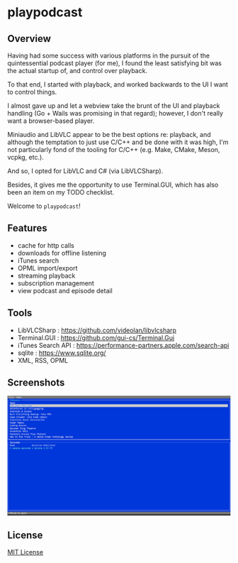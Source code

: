 # playpodcast

## Overview

Having had some success with various platforms in the pursuit of the quintessential podcast player (for me), I found the least satisfying bit was the actual startup of, and control over playback.

To that end, I started with playback, and worked backwards to the UI I want to control things.

I almost gave up and let a webview take the brunt of the UI and playback handling (Go + Wails was promising in that regard); however, I don't really want a browser-based player.

Miniaudio and LibVLC appear to be the best options re: playback, and although the temptation to just use C/C++ and be done with it was high, I'm not particularly fond of the tooling for C/C++ (e.g. Make, CMake, Meson, vcpkg, etc.).

And so, I opted for LibVLC and C# (via LibVLCSharp).

Besides, it gives me the opportunity to use Terminal.GUI, which has also been an item on my TODO checklist.

Welcome to `playpodcast`!

## Features

- cache for http calls
- downloads for offline listening
- iTunes search
- OPML import/export
- streaming playback
- subscription management
- view podcast and episode detail

## Tools

- LibVLCSharp : https://github.com/videolan/libvlcsharp
- Terminal.GUI : https://github.com/gui-cs/Terminal.Gui
- iTunes Search API : https://performance-partners.apple.com/search-api
- sqlite : https://www.sqlite.org/
- XML, RSS, OPML

## Screenshots

![screenshot (work in progress)](screenshot.png)

## License

[MIT License](LICENSE)
